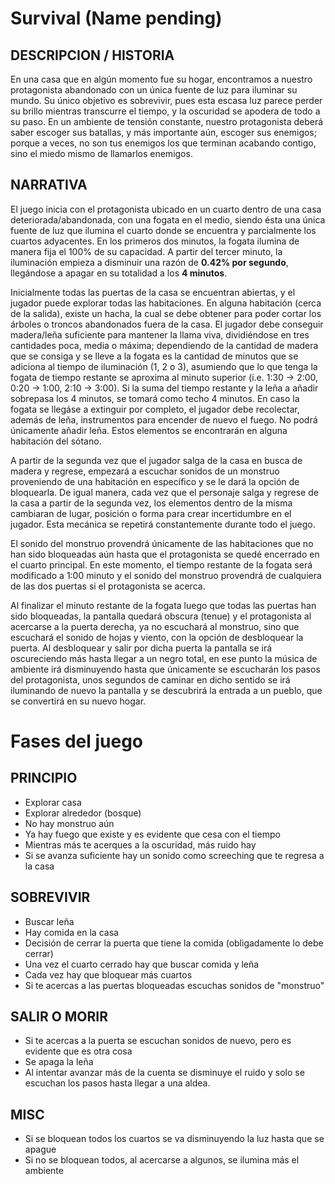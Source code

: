Survival (Name pending)
========

## DESCRIPCION / HISTORIA
En una casa que en algún momento fue su hogar, encontramos a nuestro protagonista abandonado con un única fuente de luz para iluminar su mundo. Su único objetivo es sobrevivir, pues esta escasa luz parece perder su brillo mientras transcurre el tiempo, y la oscuridad se apodera de todo a su paso. En un ambiente de tensión constante, nuestro protagonista deberá saber escoger sus batallas, y más importante aún, escoger sus enemigos; porque a veces, no son tus enemigos los que terminan acabando contigo, sino el miedo mismo de llamarlos enemigos. 

## NARRATIVA
El juego inicia con el protagonista ubicado en un cuarto dentro de una casa deteriorada/abandonada, con una fogata en el medio, siendo ésta una única fuente de luz que ilumina el cuarto donde se encuentra y parcialmente los cuartos adyacentes. En los primeros dos minutos, la fogata ilumina de manera fija el 100% de su capacidad. A partir del tercer minuto, la iluminación empieza a disminuir una razón de **0.42% por segundo**, llegándose a apagar en su totalidad a los **4 minutos**. 


Inicialmente todas las puertas de la casa se encuentran abiertas, y el jugador puede explorar todas las habitaciones. En alguna habitación (cerca de la salida), existe un hacha, la cual se debe obtener para poder cortar los árboles o troncos abandonados fuera de la casa. 
El jugador debe conseguir madera/leña suficiente para mantener la llama viva, dividiéndose en tres cantidades poca, media o máxima; dependiendo de la cantidad de madera que se consiga y se lleve a la fogata es la cantidad de minutos que se adiciona al tiempo de iluminación (1, 2 o 3), asumiendo que lo que tenga la fogata de tiempo restante se aproxima al minuto superior (i.e. 1:30 -> 2:00, 0:20 -> 1:00, 2:10 -> 3:00). Si la suma del tiempo restante y la leña a añadir sobrepasa los 4 minutos, se tomará como techo 4 minutos. 
En caso la fogata se llegáse a extinguir por completo, el jugador debe recolectar, además de leña, instrumentos para encender de nuevo el fuego. No podrá únicamente añadir leña. Estos elementos se encontrarán en alguna habitación del sótano. 


A partir de la segunda vez que el jugador salga de la casa en busca de madera y regrese, empezará a escuchar sonidos de un monstruo proveniendo de una habitación en específico y se le dará la opción de bloquearla. De igual manera, cada vez que el personaje salga y regrese de la casa a partir de la segunda vez, los elementos dentro de la misma cambiaran de lugar, posición o forma para crear incertidumbre en el jugador. Esta mecánica se repetirá constantemente durante todo el juego.


El sonido del monstruo provendrá únicamente de las habitaciones que no han sido bloqueadas aún hasta que el protagonista se quedé encerrado en el cuarto principal. En este momento, el tiempo restante de la fogata será modificado a 1:00 minuto y el sonido del monstruo provendrá de cualquiera de las dos puertas si el protagonista se acerca. 


Al finalizar el minuto restante de la fogata luego que todas las puertas han sido bloqueadas, la pantalla quedará obscura (tenue) y el protagonista al acercarse a la puerta derecha, ya no escuchará al monstruo, sino que escuchará el sonido de hojas y viento, con la opción de desbloquear la puerta. Al desbloquear y salir por dicha puerta la pantalla se irá oscureciendo más hasta llegar a un negro total, en ese punto la música de ambiente irá disminuyendo hasta que únicamente se escucharán los pasos del protagonista, unos segundos de caminar en dicho sentido se irá iluminando de nuevo la pantalla y se descubrirá la entrada a un pueblo, que se convertirá en su nuevo hogar. 


Fases del juego
===============

## PRINCIPIO
* Explorar casa
* Explorar alrededor (bosque)
* No hay monstruo aún 
* Ya hay fuego que existe y es evidente que cesa con el tiempo
* Mientras más te acerques a la oscuridad, más ruido hay
* Si se avanza suficiente hay un sonido como screeching que te regresa a la casa 

## SOBREVIVIR
* Buscar leña
* Hay comida en la casa 
* Decisión de cerrar la puerta que tiene la comida (obligadamente lo debe cerrar)
* Una vez el cuarto cerrado hay que buscar comida y leña
* Cada vez hay que bloquear más cuartos
* Si te acercas a las puertas bloqueadas escuchas sonidos de "monstruo"

## SALIR O MORIR
* Si te acercas a la puerta se escuchan sonidos de nuevo, pero es evidente que es otra cosa
* Se apaga la leña
* Al intentar avanzar más de la cuenta se disminuye el ruido y solo se escuchan los pasos hasta llegar a una aldea. 

## MISC
* Si se bloquean todos los cuartos se va disminuyendo la luz hasta que se apague
* Si no se bloquean todos, al acercarse a algunos, se ilumina más el ambiente